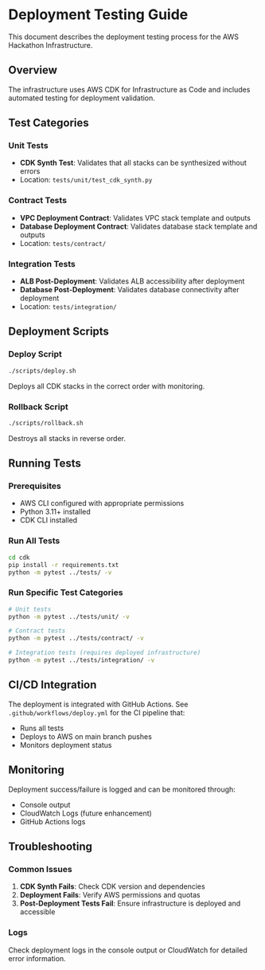 # Deployment Testing Guide

This document describes the deployment testing process for the AWS Hackathon Infrastructure.

## Overview

The infrastructure uses AWS CDK for Infrastructure as Code and includes automated testing for deployment validation.

## Test Categories

### Unit Tests
- **CDK Synth Test**: Validates that all stacks can be synthesized without errors
- Location: `tests/unit/test_cdk_synth.py`

### Contract Tests
- **VPC Deployment Contract**: Validates VPC stack template and outputs
- **Database Deployment Contract**: Validates database stack template and outputs
- Location: `tests/contract/`

### Integration Tests
- **ALB Post-Deployment**: Validates ALB accessibility after deployment
- **Database Post-Deployment**: Validates database connectivity after deployment
- Location: `tests/integration/`

## Deployment Scripts

### Deploy Script
```bash
./scripts/deploy.sh
```
Deploys all CDK stacks in the correct order with monitoring.

### Rollback Script
```bash
./scripts/rollback.sh
```
Destroys all stacks in reverse order.

## Running Tests

### Prerequisites
- AWS CLI configured with appropriate permissions
- Python 3.11+ installed
- CDK CLI installed

### Run All Tests
```bash
cd cdk
pip install -r requirements.txt
python -m pytest ../tests/ -v
```

### Run Specific Test Categories
```bash
# Unit tests
python -m pytest ../tests/unit/ -v

# Contract tests
python -m pytest ../tests/contract/ -v

# Integration tests (requires deployed infrastructure)
python -m pytest ../tests/integration/ -v
```

## CI/CD Integration

The deployment is integrated with GitHub Actions. See `.github/workflows/deploy.yml` for the CI pipeline that:
- Runs all tests
- Deploys to AWS on main branch pushes
- Monitors deployment status

## Monitoring

Deployment success/failure is logged and can be monitored through:
- Console output
- CloudWatch Logs (future enhancement)
- GitHub Actions logs

## Troubleshooting

### Common Issues
1. **CDK Synth Fails**: Check CDK version and dependencies
2. **Deployment Fails**: Verify AWS permissions and quotas
3. **Post-Deployment Tests Fail**: Ensure infrastructure is deployed and accessible

### Logs
Check deployment logs in the console output or CloudWatch for detailed error information.